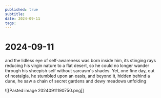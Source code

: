 ```yaml
---
published: true
subtitle: 
date: 2024-09-11
tags: 
---
```


# 2024-09-11

<p align="justify">

and the lidless eye of self-awareness was born inside him, its stinging rays reducing his virgin nature to a flat desert, so he could no longer wander through his sheepish self without sarcasm's shades. Yet, one fine day, out of nostalgia, he stumbled upon an oasis, and beyond it, hidden behind a dune, he saw a chain of secret gardens and dewy meadows unfolding

</p>

![[Pasted image 20240911190750.png]]